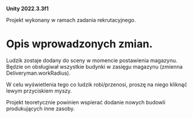 **Unity 2022.3.3f1**

Projekt wykonany w ramach zadania rekrutacyjnego.

# Opis wprowadzonych zmian.

Ludzik zostaje dodany do sceny w momencie postawienia magazynu. Będzie on obsługiwał wszystkie budynki w zasięgu magazynu (zmienna Deliveryman.workRadius).

W celu wyświetlenia tego co ludzik robi/przenosi, proszę na niego kliknąć lewym przyciskiem myszy.

Projekt teoretycznie powinien wspierać dodanie nowych budowli produkujących inne zasoby.
